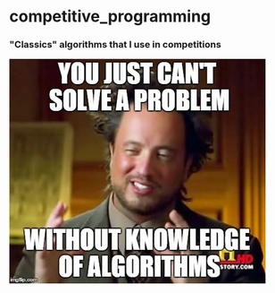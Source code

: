 # competitive_programming
### "Classics" algorithms that I use in competitions
<img src="/algorithms.png"/>
